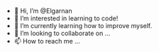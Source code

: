 - 👋 Hi, I’m @Elgarnan
- 👀 I’m interested in learning to code!
- 🌱 I’m currently learning how to improve myself.
- 💞️ I’m looking to collaborate on ...
- 📫 How to reach me ...

<!---
Elgarnan/Elgarnan is a ✨ special ✨ repository because its `README.md` (this file) appears on your GitHub profile.
You can click the Preview link to take a look at your changes.
--->
